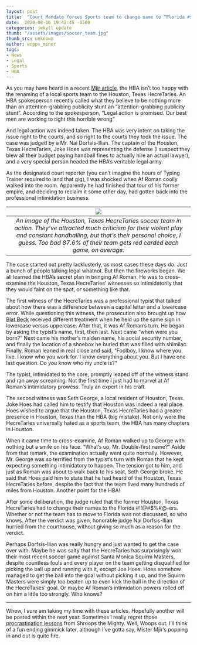 ```yaml
---
layout: post
title:  "Court Mandate forces Sports team to change name to “Florida #$!$!@#$%#@-ers"
date:  2020-08-16 19:42:45 -0500
categories: jekyll update
thumb: "/assets/images/soccer_team.jpg"
thumb_src: unknown
author: wopps_minor
tags:
- News
- Legal
- Sports
- HBA
---
```


As you may have heard in a recent [Mjir article](https://hecrenews.github.io/jekyll/update/2020/08/09/hecrenews-to-take-legal-action-against-houston-hecretaries.md.html), the HBA isn’t too happy with the renaming of a local sports team to the Houston, Texas HecreTaries. An HBA spokesperson recently called what they believe to be nothing more than an attention-grabbing publicity stunt an “attention-grabbing publicity stunt”. According to the spokesperson, “Legal action is promised. Our best men are working to right this horrible wrong”

And legal action was indeed taken. The HBA was very intent on taking the issue right to the courts, and so right to the courts they took the issue. The case was judged by a Mr. Nai Dorfsis-Ilian. The captain of the Houston, Texas HecreTaries, Joke Hoes was representing the defense (I suspect they blew all their budget paying handball fines to actually hire an actual lawyer), and a very special person headed the HBA’s veritable legal army.

As the designated court reporter (you can’t imagine the hours of Typing Trainer required to land that gig), I was shocked when Af Roman coolly walked into the room. Apparently he had finished that tour of his former empire, and deciding to reclaim it some other day, had gotten back into the professional intimidation business.

| ![](https://hecrenews.github.io/assets/images/houston_texas_hecretaries_in_action.jpg)  |
|:-:|
| *An image of the Houston, Texas HecreTaries soccer team in action. They’ve attracted much criticism for their violent play and constant handballing, but that’s their personal choice, I guess. Too bad 87.6% of their team gets red carded each game, on average.*  |

The case started out pretty lacklusterly, as most cases these days do. Just a bunch of people talking legal whatnot. But then the fireworks began. We all learned the HBA’s secret plan in bringing Af Roman. He was to cross-examine the Houston, Texas HecreTaries’ witnesses so intimidatorily that they would faint on the spot, or something like that.

The first witness of the HecreTaries was a professional typist that talked about how there was a difference between a capital letter and a lowercase error. While questioning this witness, the prosecution also brought up how [Blat Beck](https://hecrenews.github.io/jekyll/update/2020/06/20/writing-in-all-caps-found-to-be-more-persuasive.html) received different treatment when he held up the same sign in lowercase versus uppercase. After that, it was Af Roman’s turn. He began by asking the typist’s name, first, then last. Next came “when were you born?” Next came his mother’s maiden name, his social security number, and finally the location of a shoebox he buried that was filled with shimilac. Finally, Roman leaned in real close and said, “Foolboy, I know where you live. I know who you work for. I know everything about you. But I have one last question. Do *you* know who my uncle is?”

The typist, intimidated to the core, promptly leaped off of the witness stand and ran away screaming. Not the first time I just had to marvel at Af Roman’s intimidatory prowess. Truly an expert in his craft.

The second witness was Seth George, a local resident of Houston, Texas. Joke Hoes had called him to testify that Houston was indeed a real place. Hoes wished to argue that the Houston, Texas HecreTaries had a greater presence in Houston, Texas than the HBA (big mistake). Not only were the HecreTaries universally hated as a sports team, the HBA has many chapters in Houston.

When it came time to cross-examine, Af Roman walked up to George with nothing but a smile on his face. “What’s up, Mr. Double-first name?” Aside from that remark, the examination actually went quite normally. However, Mr. George was so terrified from the typist’s turn with Roman that he kept expecting something intimidatory to happen. The tension got to him, and just as Roman was about to walk back to his seat, Seth George broke. He said that Hoes paid him to state that he had heard of the Houston, Texas HecreTaries before, despite the fact that the team lived many hundreds of miles from Houston. Another point for the HBA!

After some deliberation, the judge ruled that the former Houston, Texas HecreTaries had to change their names to the Florida #$!$!@#$%#@-ers. Whether or not the team has to move to Florida was not discussed, so who knows. After the verdict was given, honorable judge Nai Dorfsis-Ilian hurried from the courthouse, without giving so much as a reason for the verdict.

Perhaps Dorfsis-Ilian was really hungry and just wanted to get the case over with. Maybe he was salty that the HecreTaries has surprisingly won their most recent soccer game against Santa Monica Squirm Masters, despite countless fouls and every player on the team getting disqualified for picking the ball up and running with it, except Joe Hoes. Hoes somehow managed to get the ball into the goal without picking it up, and the Squirm Masters were simply too beaten up to even kick the ball in the direction of the HecreTaries’ goal. Or maybe Af Roman’s intimidation powers rolled off on him a little too strongly. Who knows?

---

Whew, I sure am taking my time with these articles. Hopefully another will be posted within the next year. Sometimes I really regret those [procrastination lessons](https://hecrenews.github.io/jekyll/update/2020/07/30/an-update-on-our-legal-troubles.html) from Shroops the Mighty. Well, Woops out. I’ll think of a fun ending gimmick later, although I’ve gotta say, Mister Mjir’s popping in and out is quite fire.
